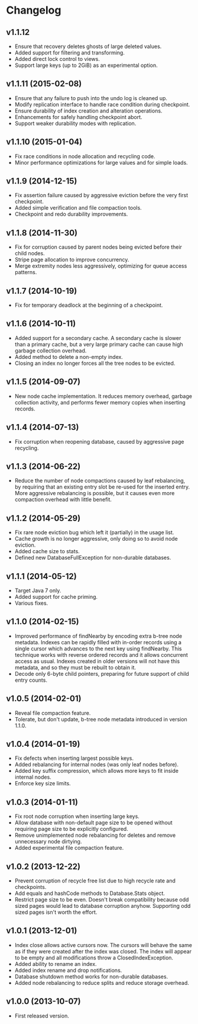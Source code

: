 Changelog
=========

v1.1.12
------
* Ensure that recovery deletes ghosts of large deleted values.
* Added support for filtering and transforming.
* Added direct lock control to views.
* Support large keys (up to 2GiB) as an experimental option.

v1.1.11 (2015-02-08)
------
* Ensure that any failure to push into the undo log is cleaned up.
* Modify replication interface to handle race condition during checkpoint.
* Ensure durability of index creation and alteration operations.
* Enhancements for safely handling checkpoint abort.
* Support weaker durability modes with replication.

v1.1.10 (2015-01-04)
------
* Fix race conditions in node allocation and recycling code.
* Minor performance optimizations for large values and for simple loads.

v1.1.9 (2014-12-15)
------
* Fix assertion failure caused by aggressive eviction before the very first checkpoint.
* Added simple verification and file compaction tools.
* Checkpoint and redo durability improvements.

v1.1.8 (2014-11-30)
------
* Fix for corruption caused by parent nodes being evicted before their child nodes.
* Stripe page allocation to improve concurrency.
* Merge extremity nodes less aggressively, optimizing for queue access patterns.

v1.1.7 (2014-10-19)
------
* Fix for temporary deadlock at the beginning of a checkpoint.

v1.1.6 (2014-10-11)
------
* Added support for a secondary cache. A secondary cache is slower than a primary cache, but a
  very large primary cache can cause high garbage collection overhead.
* Added method to delete a non-empty index.
* Closing an index no longer forces all the tree nodes to be evicted.

v1.1.5 (2014-09-07)
------
* New node cache implementation. It reduces memory overhead, garbage collection activity, and
  performs fewer memory copies when inserting records.

v1.1.4 (2014-07-13)
------
* Fix corruption when reopening database, caused by aggressive page recycling.

v1.1.3 (2014-06-22)
------
* Reduce the number of node compactions caused by leaf rebalancing, by requiring that an
  existing entry slot be re-used for the inserted entry. More aggressive rebalancing is
  possible, but it causes even more compaction overhead with little benefit.

v1.1.2 (2014-05-29)
------
* Fix rare node eviction bug which left it (partially) in the usage list.
* Cache growth is no longer aggressive, only doing so to avoid node eviction.
* Added cache size to stats.
* Defined new DatabaseFullException for non-durable databases.

v1.1.1 (2014-05-12)
------

* Target Java 7 only.
* Added support for cache priming.
* Various fixes.

v1.1.0 (2014-02-15)
------

* Improved performance of findNearby by encoding extra b-tree node metadata. Indexes can be
  rapidly filled with in-order records using a single cursor which advances to the next key
  using findNearby. This technique works with reverse ordered records and it allows concurrent
  access as usual. Indexes created in older versions will not have this metadata, and so they
  must be rebuilt to obtain it.
* Decode only 6-byte child pointers, preparing for future support of child entry counts.

v1.0.5 (2014-02-01)
------

* Reveal file compaction feature.
* Tolerate, but don't update, b-tree node metadata introduced in version 1.1.0.

v1.0.4 (2014-01-19)
------

* Fix defects when inserting largest possible keys.
* Added rebalancing for internal nodes (was only leaf nodes before).
* Added key suffix compression, which allows more keys to fit inside internal nodes.
* Enforce key size limits. 

v1.0.3 (2014-01-11)
------

* Fix root node corruption when inserting large keys.
* Allow database with non-default page size to be opened without requiring page size to be
  explicitly configured.
* Remove unimplemented node rebalancing for deletes and remove unnecessary node dirtying.
* Added experimental file compaction feature.

v1.0.2 (2013-12-22)
------

* Prevent corruption of recycle free list due to high recycle rate and checkpoints.
* Add equals and hashCode methods to Database.Stats object.
* Restrict page size to be even. Doesn't break compatibility because odd sized pages would lead
  to database corruption anyhow. Supporting odd sized pages isn't worth the effort.

v1.0.1 (2013-12-01)
------

* Index close allows active cursors now. The cursors will behave the same as if they were
  created after the index was closed. The index will appear to be empty and all modifications
  throw a ClosedIndexException.
* Added ability to rename an index.
* Added index rename and drop notifications.
* Database shutdown method works for non-durable databases.
* Added node rebalancing to reduce splits and reduce storage overhead.

v1.0.0 (2013-10-07)
------

* First released version.
